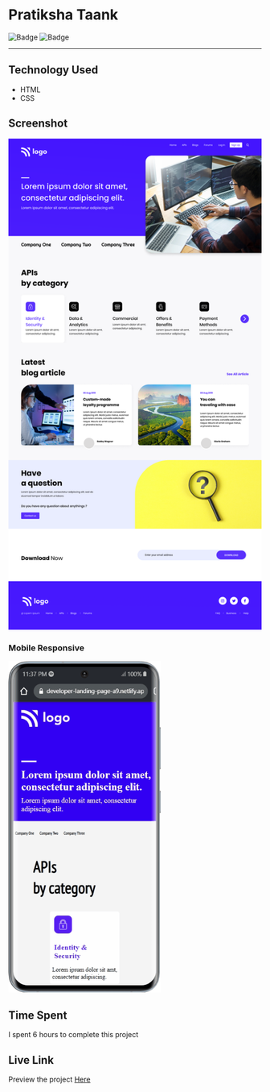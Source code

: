 # Pratiksha Taank
![Badge](https://img.shields.io/badge/Mobile%20Responsive-Yes-brightgreen)
![Badge](https://img.shields.io/badge/Live-Yes-brightgreen)
***
## Technology Used
- HTML
- CSS
## Screenshot
![Project 9](./9.png)

### Mobile Responsive
![Responsive](./p9-Mobile.gif)
## Time Spent
I spent 6 hours to complete this project
## Live Link
Preview the project [Here](https://web-design-landing-page-a8.netlify.app/)
